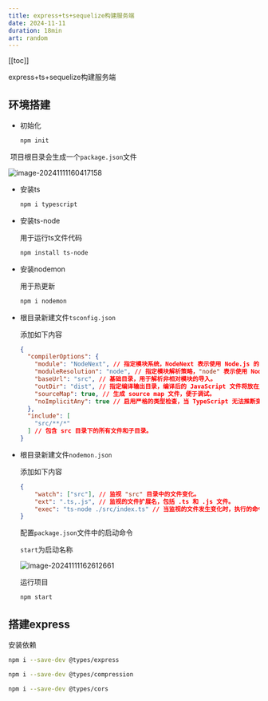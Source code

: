 ```yaml
---
title: express+ts+sequelize构建服务端
date: 2024-11-11
duration: 18min
art: random
---
```


[[toc]]

express+ts+sequelize构建服务端

## 环境搭建

- 初始化

  ```bash
  npm init
  ```

​	项目根目录会生成一个`package.json`文件

![image-20241111160417158](https://bing-wu-doc-1318477772.cos.ap-nanjing.myqcloud.com/typora/image-20241111160417158.png)

- 安装ts

  ```bash
  npm i typescript
  ```

  

- 安装ts-node

  用于运行ts文件代码

  ```bash
  npm install ts-node
  ```

  

- 安装nodemon

  用于热更新

  ```bash
  npm i nodemon
  ```

  

- 根目录新建文件`tsconfig.json`

  添加如下内容

  ```json
  {
    "compilerOptions": {
      "module": "NodeNext", // 指定模块系统，NodeNext 表示使用 Node.js 的 ESM 模块系统。
      "moduleResolution": "node", // 指定模块解析策略，"node" 表示使用 Node.js 风格的模块解析。
      "baseUrl": "src", // 基础目录，用于解析非相对模块的导入。
      "outDir": "dist", // 指定编译输出目录，编译后的 JavaScript 文件将放在此目录中。
      "sourceMap": true, // 生成 source map 文件，便于调试。
      "noImplicitAny": true // 启用严格的类型检查，当 TypeScript 无法推断变量类型时会报错。
    },
    "include": [
      "src/**/*"
    ] // 包含 src 目录下的所有文件和子目录。
  }
  ```

  

- 根目录新建文件`nodemon.json`

  添加如下内容

  ```json
  {
      "watch": ["src"], // 监视 "src" 目录中的文件变化。
      "ext": ".ts,.js", // 监视的文件扩展名，包括 .ts 和 .js 文件。
      "exec": "ts-node ./src/index.ts" // 当监视的文件发生变化时，执行的命令，这里使用 ts-node 运行 ./src/index.ts 文件。
  }
  ```

  配置`package.json`文件中的启动命令

  `start`为启动名称

  ![image-20241111162612661](https://bing-wu-doc-1318477772.cos.ap-nanjing.myqcloud.com/typora/image-20241111162612661.png)

  运行项目

  ```bash
  npm start
  ```

  

  

## 搭建express

安装依赖

```bash
npm i --save-dev @types/express
```

```bash
npm i --save-dev @types/compression
```

```bash
npm i --save-dev @types/cors
```

